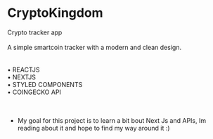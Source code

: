 # CryptoKingdom

Crypto tracker app <br>
<br>
A simple smartcoin tracker with a modern and clean design.<br>
<br>
<br>
• REACTJS<br>
• NEXTJS<br>
• STYLED COMPONENTS<br>
• COINGECKO API<br>
<br>
<br>
- My goal for this project is to learn a bit bout Next Js and APIs, Im reading about it and hope to find my way around it :)<br>
<br>



